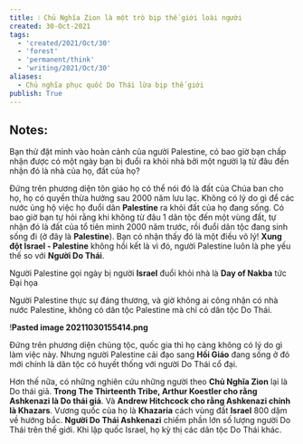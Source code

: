 ```yaml
---
title: ❕ Chủ Nghĩa Zion là một trò bịp thế giới loài người
created: 30-Oct-2021
tags:
  - 'created/2021/Oct/30'
  - 'forest'
  - 'permanent/think'
  - 'writing/2021/Oct/30'
aliases:
  - Chủ nghĩa phục quốc Do Thái lừa bịp thế giới
publish: True
---
```


## Notes:
Bạn thử đặt mình vào hoàn cảnh của người Palestine, có bao giờ bạn chấp nhận được có một ngày bạn bị đuổi ra khỏi nhà bởi một người lạ từ đâu đến nhận đó là nhà của họ, đất của họ?

Đứng trên phương diện tôn giáo họ có thể nói đó là đất của Chúa ban cho họ, họ có quyền thừa hưởng sau 2000 năm lưu lạc. Không có lý do gì để các nước ủng hộ việc họ đuổi dân __Palestine__ ra khỏi đất của họ đang sống. Có bao giờ bạn tự hỏi rằng khi không từ đâu 1 dân tộc đến một vùng đất, tự nhận đó là đất của tổ tiên mình 2000 năm trước, rồi đuổi dân tộc đang sinh sống đi (ở đây là __Palestine__). Bạn có nhận thấy đó là một điều vô lý! __Xung đột Israel - Palestine__ không hồi kết là vì đó, người Palestine luôn là phe yếu thế so với __Người Do Thái__.

Người Palestine gọi ngày bị người __Israel__ đuổi khỏi nhà là __Day of Nakba__ tức Đại họa

Người Palestine thực sự đáng thương, và giờ không ai công nhận có nhà nước Palestine, không có dân tộc Palestine mà chỉ có dân tộc Do Thái. 

!__Pasted image 20211030155414.png__

Đứng trên phương diện chủng tộc, quốc gia thì họ càng không có lý do gì làm việc này. Nhưng người Palestine cải đạo sang __Hồi Giáo__ đang sống ở đó mới chính là dân tộc có huyết thống với người Do Thái cổ đại. 

Hơn thế nữa, có những nghiên cứu những người theo __Chủ Nghĩa Zion__ lại là Do thái giả. __Trong The Thirteenth Tribe, Arthur Koestler cho rằng Ashkenazi là Do thái giả__. Và __Andrew Hitchcock cho rằng Ashkenazi chính là Khazars__. Vương quốc của họ là __Khazaria__ cách vùng đất __Israel__ 800 dặm về hướng bắc. __Người Do Thái Ashkenazi__ chiếm phần lớn số lượng người Do Thái trên thế giới. Khi lập quốc Israel, họ kỳ thị các dân tộc Do Thái khác.
